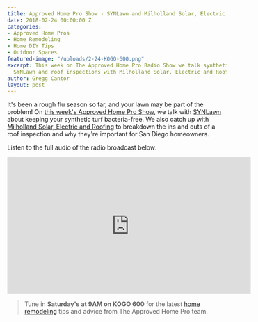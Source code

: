```yaml
---
title: Approved Home Pro Show - SYNLawn and Milholland Solar, Electric and Roofing
date: 2018-02-24 00:00:00 Z
categories:
- Approved Home Pros
- Home Remodeling
- Home DIY Tips
- Outdoor Spaces
featured-image: "/uploads/2-24-KOGO-600.png"
excerpt: This week on The Approved Home Pro Radio Show we talk synthetic lawns with
  SYNLawn and roof inspections with Milholland Solar, Electric and Roofing.
author: Gregg Cantor
layout: post
---
```


It's been a rough flu season so far, and your lawn may be part of the problem! On [this week's Approved Home Pro Show](https://www.sandiegoapprovedhomepros.com/blog/approved-home-radio-show-synlawn-milholland-solar-electric-roofing/), we talk with [SYNLawn](https://www.synlawn.com/) about keeping your synthetic turf bacteria-free. We also catch up with [Milholland Solar, Electric and Roofing](https://milhollandelectric.com/) to breakdown the ins and outs of a roof inspection and why they're important for San Diego homeowners.

Listen to the full audio of the radio broadcast below:

<div class="flex-video">
  <iframe width="560" height="315" src="https://www.youtube.com/embed/SGBUv_qOuXk?rel=0&amp;showinfo=0" frameborder="0" allowfullscreen></iframe>
</div>

> Tune in **Saturday's at 9AM on KOGO 600** for the latest [home remodeling](/san-diego-home-remodel-services) tips and advice from The Approved Home Pro team.
